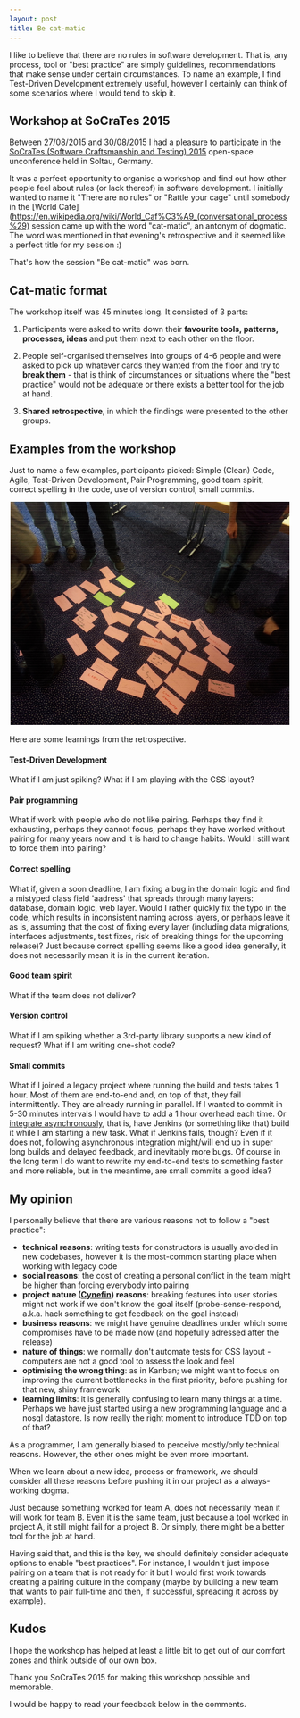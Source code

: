```yaml
---
layout: post
title: Be cat-matic
---
```



I like to believe that there are no rules in software development. That is, any process, tool or "best practice" are simply guidelines, recommendations that make sense under certain circumstances. To name an example, I find Test-Driven Development extremely useful, however I certainly can think of some scenarios where I would tend to skip it.

Workshop at SoCraTes 2015
--------------------------

Between 27/08/2015 and 30/08/2015 I had a pleasure to participate in the [SoCraTes (Software Craftsmanship and Testing) 2015](https://www.socrates-conference.de) open-space unconference held in Soltau, Germany.

It was a perfect opportunity to organise a workshop and find out how other people feel about rules (or lack thereof) in software development. I initially wanted to name it "There are no rules" or "Rattle your cage" until somebody in the [World Cafe](https://en.wikipedia.org/wiki/World_Caf%C3%A9_(conversational_process%29) session came up with the word "cat-matic", an antonym of dogmatic. The word was mentioned in that evening's retrospective and it seemed like a perfect title for my session :)

That's how the session "Be cat-matic" was born.

Cat-matic format
--------------------------

The workshop itself was 45 minutes long. It consisted of 3 parts:

1. Participants were asked to write down their **favourite tools, patterns, processes, ideas** and put them next to each other on the floor.

2. People self-organised themselves into groups of 4-6 people and were asked to pick up whatever cards they wanted from the floor and try to **break them** - that is think of circumstances or situations where the "best practice" would not be adequate or there exists a better tool for the job at hand.

3. **Shared retrospective**, in which the findings were presented to the other groups.


Examples from the workshop
--------------------------
Just to name a few examples, participants picked: Simple (Clean) Code, Agile, Test-Driven Development, Pair Programming, good team spirit, correct spelling in the code, use of version control, small commits.

<div style="text-align: center">
  <a href="/pic/catmatic/catmatic-favourite-things.jpg">
    <img src="/pic/catmatic/catmatic-favourite-things.jpg" width="500px" height="400px"/>
  </a>
</div>

Here are some learnings from the retrospective.

#### Test-Driven Development
What if I am just spiking? What if I am playing with the CSS layout?

#### Pair programming
What if work with people who do not like pairing. Perhaps they find it exhausting, perhaps they cannot focus, perhaps they have worked without pairing for many years now and it is hard to change habits. Would I still want to force them into pairing?

#### Correct spelling
What if, given a soon deadline, I am fixing a bug in the domain logic and find a mistyped class field 'aadress' that spreads through many layers: database, domain logic, web layer. Would I rather quickly fix the typo in the code, which results in inconsistent naming across layers, or perhaps leave it as is, assuming that the cost of fixing every layer (including data migrations, interfaces adjustments, test fixes, risk of breaking things for the upcoming release)? Just because correct spelling seems like a good idea generally, it does not necessarily mean it is in the current iteration.

#### Good team spirit
What if the team does not deliver?

#### Version control
What if I am spiking whether a 3rd-party library supports a new kind of request? What if I am writing one-shot code?

#### Small commits
What if I joined a legacy project where running the build and tests takes 1 hour. Most of them are end-to-end and, on top of that, they fail intermittently. They are already running in parallel. If I wanted to commit in 5-30 minutes intervals I would have to add a 1 hour overhead each time. Or [integrate asynchronously](http://www.jamesshore.com/Blog/Forces-Affecting-Continuous-Integration.html), that is, have Jenkins (or something like that) build it while I am starting a new task. What if Jenkins fails, though? Even if it does not, following asynchronous integration might/will end up in super long builds and delayed feedback, and inevitably more bugs. Of course in the long term I do want to rewrite my end-to-end tests to something faster and more reliable, but in the meantime, are small commits a good idea?


My opinion
--------------------------

I personally believe that there are various reasons not to follow a "best practice":

- **technical reasons**: writing tests for constructors is usually avoided in new codebases, however it is the most-common starting place when working with legacy code
- **social reasons**: the cost of creating a personal conflict in the team might be higher than forcing everybody into pairing
- **project nature ([Cynefin](https://lizkeogh.com/2012/03/11/cynefin-for-devs)) reasons**: breaking features into user stories might not work if we don't know the goal itself (probe-sense-respond, a.k.a. hack something to get feedback on the goal instead)
- **business reasons**: we might have genuine deadlines under which some compromises have to be made now (and hopefully adressed after the release)
- **nature of things**: we normally don't automate tests for CSS layout - computers are not a good tool to assess the look and feel
- **optimising the wrong thing**: as in Kanban; we might want to focus on improving the current bottlenecks in the first priority, before pushing for that new, shiny framework
- **learning limits**: it is generally confusing to learn many things at a time. Perhaps we have just started using a new programming language and a nosql datastore. Is now really the right moment to introduce TDD on top of that?

As a programmer, I am generally biased to perceive mostly/only technical reasons. However, the other ones might be even more important.

When we learn about a new idea, process or framework, we should consider all these reasons before pushing it in our project as a always-working dogma.

Just because something worked for team A, does not necessarily mean it will work for team B. Even it is the same team, just because a tool worked in project A, it still might fail for a project B. Or simply, there might be a better tool for the job at hand.

Having said that, and this is the key, we should definitely consider adequate options to enable "best practices". For instance, I wouldn't just impose pairing on a team that is not ready for it but I would first work towards creating a pairing culture in the company (maybe by building a new team that wants to pair full-time and then, if successful, spreading it across by example).

Kudos
--------------------------
I hope the workshop has helped at least a little bit to get out of our comfort zones and think outside of our own box.

Thank you SoCraTes 2015 for making this workshop possible and memorable.

I would be happy to read your feedback below in the comments.
